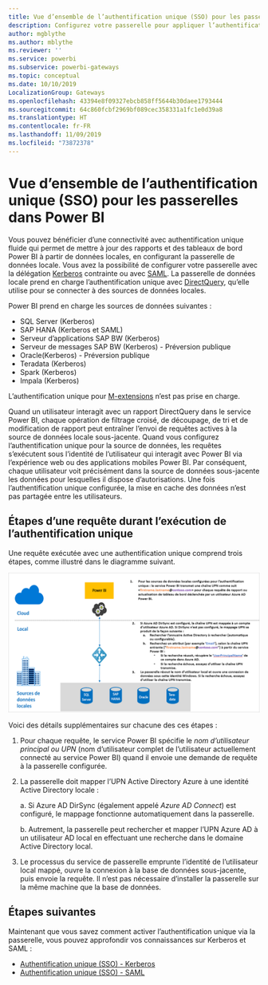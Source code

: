 ```yaml
---
title: Vue d’ensemble de l’authentification unique (SSO) pour les passerelles dans Power BI
description: Configurez votre passerelle pour appliquer l’authentification unique (SSO) de Power BI sur des sources de données locales.
author: mgblythe
ms.author: mblythe
ms.reviewer: ''
ms.service: powerbi
ms.subservice: powerbi-gateways
ms.topic: conceptual
ms.date: 10/10/2019
LocalizationGroup: Gateways
ms.openlocfilehash: 43394e8f09327ebcb858ff5644b30daee1793444
ms.sourcegitcommit: 64c860fcbf2969bf089cec358331a1fc1e0d39a8
ms.translationtype: HT
ms.contentlocale: fr-FR
ms.lasthandoff: 11/09/2019
ms.locfileid: "73872378"
---
```

# <a name="overview-of-single-sign-on-sso-for-gateways-in-power-bi"></a>Vue d’ensemble de l’authentification unique (SSO) pour les passerelles dans Power BI

Vous pouvez bénéficier d’une connectivité avec authentification unique fluide qui permet de mettre à jour des rapports et des tableaux de bord Power BI à partir de données locales, en configurant la passerelle de données locale. Vous avez la possibilité de configurer votre passerelle avec la délégation [Kerberos](service-gateway-sso-kerberos.md) contrainte ou avec [SAML](service-gateway-sso-saml.md). La passerelle de données locale prend en charge l’authentification unique avec [DirectQuery](desktop-directquery-about.md), qu’elle utilise pour se connecter à des sources de données locales.

Power BI prend en charge les sources de données suivantes :

* SQL Server (Kerberos)
* SAP HANA (Kerberos et SAML)
* Serveur d’applications SAP BW (Kerberos)
* Serveur de messages SAP BW (Kerberos) - Préversion publique
* Oracle(Kerberos) - Préversion publique
* Teradata (Kerberos)
* Spark (Kerberos)
* Impala (Kerberos)

L’authentification unique pour [M-extensions](https://github.com/microsoft/DataConnectors/blob/master/docs/m-extensions.md) n’est pas prise en charge.

Quand un utilisateur interagit avec un rapport DirectQuery dans le service Power BI, chaque opération de filtrage croisé, de découpage, de tri et de modification de rapport peut entraîner l’envoi de requêtes actives à la source de données locale sous-jacente. Quand vous configurez l’authentification unique pour la source de données, les requêtes s’exécutent sous l’identité de l’utilisateur qui interagit avec Power BI via l’expérience web ou des applications mobiles Power BI. Par conséquent, chaque utilisateur voit précisément dans la source de données sous-jacente les données pour lesquelles il dispose d’autorisations. Une fois l’authentification unique configurée, la mise en cache des données n’est pas partagée entre les utilisateurs.

## <a name="query-steps-when-running-sso"></a>Étapes d’une requête durant l’exécution de l’authentification unique

Une requête exécutée avec une authentification unique comprend trois étapes, comme illustré dans le diagramme suivant.

![Étapes d’une requête durant l’exécution de l’authentification unique](media/service-gateway-sso-overview/sso-query-steps.png)

Voici des détails supplémentaires sur chacune des ces étapes :

1. Pour chaque requête, le service Power BI spécifie le *nom d’utilisateur principal ou UPN* (nom d’utilisateur complet de l’utilisateur actuellement connecté au service Power BI) quand il envoie une demande de requête à la passerelle configurée.

2. La passerelle doit mapper l’UPN Active Directory Azure à une identité Active Directory locale :

   a. Si Azure AD DirSync (également appelé *Azure AD Connect*) est configuré, le mappage fonctionne automatiquement dans la passerelle.

   b.  Autrement, la passerelle peut rechercher et mapper l’UPN Azure AD à un utilisateur AD local en effectuant une recherche dans le domaine Active Directory local.

3. Le processus du service de passerelle emprunte l’identité de l’utilisateur local mappé, ouvre la connexion à la base de données sous-jacente, puis envoie la requête. Il n’est pas nécessaire d’installer la passerelle sur la même machine que la base de données.

## <a name="next-steps"></a>Étapes suivantes

Maintenant que vous savez comment activer l’authentification unique via la passerelle, vous pouvez approfondir vos connaissances sur Kerberos et SAML :

* [Authentification unique (SSO) - Kerberos](service-gateway-sso-kerberos.md)
* [Authentification unique (SSO) - SAML](service-gateway-sso-saml.md)
